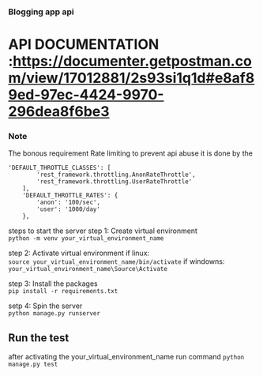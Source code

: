 ### Blogging app api

# API DOCUMENTATION :https://documenter.getpostman.com/view/17012881/2s93si1q1d#e8af89ed-97ec-4424-9970-296dea8f6be3

### Note 
The bonous requirement Rate limiting to prevent api abuse it is done by the 
```
'DEFAULT_THROTTLE_CLASSES': [
        'rest_framework.throttling.AnonRateThrottle',
        'rest_framework.throttling.UserRateThrottle'
    ],
    'DEFAULT_THROTTLE_RATES': {
        'anon': '100/sec',
        'user': '1000/day'
    },

```

steps to start the server
step 1: Create virtual environment<br/>
`python -m venv your_virtual_environment_name`

step 2: Activate virtual environment
if linux:<br/>
    `source your_virtual_environment_name/bin/activate`
if windowns:<br/>
    `your_virtual_environment_name\Source\Activate`

step 3: Install the packages<br/>
`pip install -r requirements.txt`

setp 4: Spin the server<br/>
`python manage.py runserver`


## Run the test 

after activating the your_virtual_environment_name
run command `python manage.py test`

